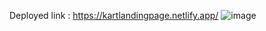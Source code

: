 Deployed link : https://kartlandingpage.netlify.app/
![image](https://user-images.githubusercontent.com/74257697/219306504-fa033bf1-f0eb-4fd3-826d-6668428e516a.png)

